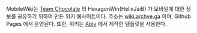 MobileWiki는 [Team Chocolate](http://wiki.archve.ga/pages/Team_Chocolate.html) 의 HexagonWin(HelixJaiB) 가 모바일에 대한 정보를 공유하기 위하여 만든 위키 웹사이트이다.
주소는 [wiki.archve.ga](http://wiki.archve.ga) 이며, Github Pages 에서 운영된다. 또한, 위키는 [Ably](https://www.ably.io/blog/hacking-github-to-build-your-own-wiki/) 에서 제작한 템플릿을 사용한다.
